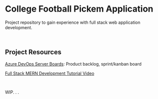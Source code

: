 # College Football Pickem Application
Project repository to gain experience with full stack web application development.

<br>

## Project Resources
[Azure DevOps Server Boards](https://dev.azure.com/baduquig/College%20Football%20Pickem): Product backlog, sprint/kanban board

[Full Stack MERN Development Tutorial Video](https://youtu.be/ngc9gnGgUdA)

<br>

WIP. . .